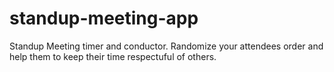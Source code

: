 # standup-meeting-app
Standup Meeting timer and conductor. Randomize your attendees order and help them to keep their time respectuful of others.

